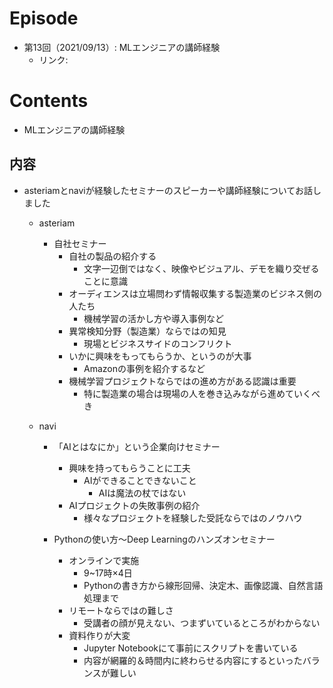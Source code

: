 # Episode
- 第13回（2021/09/13）: MLエンジニアの講師経験
    - リンク:　

# Contents
- MLエンジニアの講師経験

## 内容
- asteriamとnaviが経験したセミナーのスピーカーや講師経験についてお話しました
  - asteriam
    - 自社セミナー
      - 自社の製品の紹介する
        - 文字一辺倒ではなく、映像やビジュアル、デモを織り交ぜることに意識
      - オーディエンスは立場問わず情報収集する製造業のビジネス側の人たち
        - 機械学習の活かし方や導入事例など
      - 異常検知分野（製造業）ならではの知見
        - 現場とビジネスサイドのコンフリクト
      - いかに興味をもってもらうか、というのが大事
        - Amazonの事例を紹介するなど
      - 機械学習プロジェクトならではの進め方がある認識は重要
        - 特に製造業の場合は現場の人を巻き込みながら進めていくべき
        
  - navi
    - 「AIとはなにか」という企業向けセミナー
      - 興味を持ってもらうことに工夫
        - AIができることできないこと
          - AIは魔法の杖ではない
      - AIプロジェクトの失敗事例の紹介
        - 様々なプロジェクトを経験した受託ならではのノウハウ
        
    - Pythonの使い方～Deep Learningのハンズオンセミナー
      - オンラインで実施
        - 9~17時×4日
        - Pythonの書き方から線形回帰、決定木、画像認識、自然言語処理まで
      - リモートならではの難しさ
        - 受講者の顔が見えない、つまずいているところがわからない
      - 資料作りが大変
        - Jupyter Notebookにて事前にスクリプトを書いている
        - 内容が網羅的＆時間内に終わらせる内容にするといったバランスが難しい

